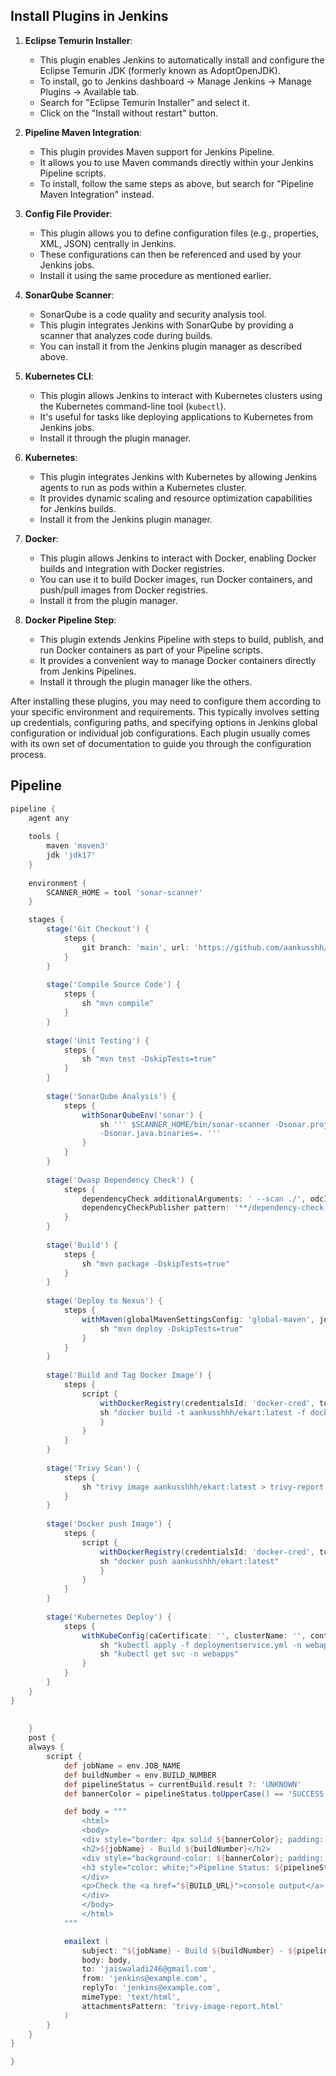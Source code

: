 ## Install Plugins in Jenkins

1. **Eclipse Temurin Installer**:
   - This plugin enables Jenkins to automatically install and configure the Eclipse Temurin JDK (formerly known as AdoptOpenJDK).
   - To install, go to Jenkins dashboard -> Manage Jenkins -> Manage Plugins -> Available tab.
   - Search for "Eclipse Temurin Installer" and select it.
   - Click on the "Install without restart" button.

2. **Pipeline Maven Integration**:
   - This plugin provides Maven support for Jenkins Pipeline.
   - It allows you to use Maven commands directly within your Jenkins Pipeline scripts.
   - To install, follow the same steps as above, but search for "Pipeline Maven Integration" instead.

3. **Config File Provider**:
   - This plugin allows you to define configuration files (e.g., properties, XML, JSON) centrally in Jenkins.
   - These configurations can then be referenced and used by your Jenkins jobs.
   - Install it using the same procedure as mentioned earlier.

4. **SonarQube Scanner**:
   - SonarQube is a code quality and security analysis tool.
   - This plugin integrates Jenkins with SonarQube by providing a scanner that analyzes code during builds.
   - You can install it from the Jenkins plugin manager as described above.

5. **Kubernetes CLI**:
   - This plugin allows Jenkins to interact with Kubernetes clusters using the Kubernetes command-line tool (`kubectl`).
   - It's useful for tasks like deploying applications to Kubernetes from Jenkins jobs.
   - Install it through the plugin manager.

6. **Kubernetes**:
   - This plugin integrates Jenkins with Kubernetes by allowing Jenkins agents to run as pods within a Kubernetes cluster.
   - It provides dynamic scaling and resource optimization capabilities for Jenkins builds.
   - Install it from the Jenkins plugin manager.

7. **Docker**:
   - This plugin allows Jenkins to interact with Docker, enabling Docker builds and integration with Docker registries.
   - You can use it to build Docker images, run Docker containers, and push/pull images from Docker registries.
   - Install it from the plugin manager.

8. **Docker Pipeline Step**:
   - This plugin extends Jenkins Pipeline with steps to build, publish, and run Docker containers as part of your Pipeline scripts.
   - It provides a convenient way to manage Docker containers directly from Jenkins Pipelines.
   - Install it through the plugin manager like the others.

After installing these plugins, you may need to configure them according to your specific environment and requirements. This typically involves setting up credentials, configuring paths, and specifying options in Jenkins global configuration or individual job configurations. Each plugin usually comes with its own set of documentation to guide you through the configuration process.


## Pipeline 

```groovy
pipeline {
    agent any
    
    tools {
        maven 'maven3'
        jdk 'jdk17'
    }
    
    environment {
        SCANNER_HOME = tool 'sonar-scanner'
    }

    stages {
        stage('Git Checkout') {
            steps {
                git branch: 'main', url: 'https://github.com/aankusshh/Ekart.git'
            }
        }
        
        stage('Compile Source Code') {
            steps {
                sh "mvn compile"
            }
        }
        
        stage('Unit Testing') {
            steps {
                sh "mvn test -DskipTests=true"
            }
        }
        
        stage('SonarQube Analysis') {
            steps {
                withSonarQubeEnv('sonar') {
                    sh ''' $SCANNER_HOME/bin/sonar-scanner -Dsonar.projectKey=EKART -Dsonar.projectName=EKART \
                    -Dsonar.java.binaries=. ''' 
                }
            }
        }
        
        stage('Owasp Dependency Check') {
            steps {
                dependencyCheck additionalArguments: ' --scan ./', odcInstallation: 'DC'
                dependencyCheckPublisher pattern: '**/dependency-check-report.xml'
            }
        }
        
        stage('Build') {
            steps {
                sh "mvn package -DskipTests=true"
            }
        }
        
        stage('Deploy to Nexus') {
            steps {
                withMaven(globalMavenSettingsConfig: 'global-maven', jdk: 'jdk17', maven: 'maven3', mavenSettingsConfig: '', traceability: true) {
                    sh "mvn deploy -DskipTests=true"
                }
            }
        }
        
        stage('Build and Tag Docker Image') {
            steps {
                script {
                    withDockerRegistry(credentialsId: 'docker-cred', toolName: 'docker') {
                    sh "docker build -t aankusshhh/ekart:latest -f docker/Dockerfile ."
                    }
                }
            }
        }
        
        stage('Trivy Scan') {
            steps {
                sh "trivy image aankusshhh/ekart:latest > trivy-report.txt"
            }
        }
        
        stage('Docker push Image') {
            steps {
                script {
                    withDockerRegistry(credentialsId: 'docker-cred', toolName: 'docker') {
                    sh "docker push aankusshhh/ekart:latest"
                    }
                }
            }
        }
        
        stage('Kubernetes Deploy') {
            steps {
                withKubeConfig(caCertificate: '', clusterName: '', contextName: '', credentialsId: 'k8-token', namespace: 'webapps', restrictKubeConfigAccess: false, serverUrl: 'https://172.31.45.235:6443') {
                    sh "kubectl apply -f deploymentservice.yml -n webapps"
                    sh "kubectl get svc -n webapps"
                }
            }
        }
    }
}
 
        
    }
    post {
    always {
        script {
            def jobName = env.JOB_NAME
            def buildNumber = env.BUILD_NUMBER
            def pipelineStatus = currentBuild.result ?: 'UNKNOWN'
            def bannerColor = pipelineStatus.toUpperCase() == 'SUCCESS' ? 'green' : 'red'

            def body = """
                <html>
                <body>
                <div style="border: 4px solid ${bannerColor}; padding: 10px;">
                <h2>${jobName} - Build ${buildNumber}</h2>
                <div style="background-color: ${bannerColor}; padding: 10px;">
                <h3 style="color: white;">Pipeline Status: ${pipelineStatus.toUpperCase()}</h3>
                </div>
                <p>Check the <a href="${BUILD_URL}">console output</a>.</p>
                </div>
                </body>
                </html>
            """

            emailext (
                subject: "${jobName} - Build ${buildNumber} - ${pipelineStatus.toUpperCase()}",
                body: body,
                to: 'jaiswaladi246@gmail.com',
                from: 'jenkins@example.com',
                replyTo: 'jenkins@example.com',
                mimeType: 'text/html',
                attachmentsPattern: 'trivy-image-report.html'
            )
        }
    }
}

}
```
